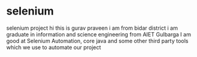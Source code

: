 # selenium
selenium project
hi this is gurav praveen
i am from bidar district 
i am graduate in information and science engineering from AIET Gulbarga
I am good at Selenium Automation, core java and some other third party tools which we use to automate our project
